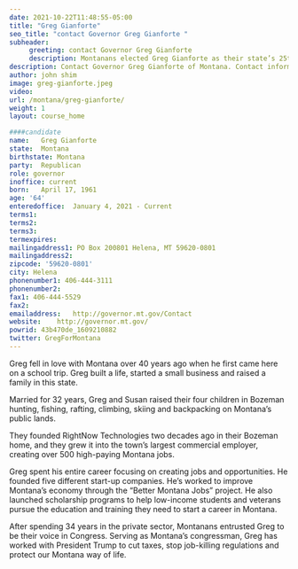 ```yaml
---
date: 2021-10-22T11:48:55-05:00
title: "Greg Gianforte"
seo_title: "contact Governor Greg Gianforte "
subheader:
     greeting: contact Governor Greg Gianforte 
     description: Montanans elected Greg Gianforte as their state’s 25th governor on November 3, 2020. Gianforte received more votes than any candidate for governor in Montana history and won with the largest margin for a first-term governor since 1920. Gianforte spent his entire career focusing on creating jobs and opportunities. He founded five different startup companies. He’s worked to improve Montana’s economy through the “Better Montana Jobs” project. He also launched scholarship programs to help low-income students and veterans pursue the education and training they need to start a career in Montana. Married since 1986, Greg and Susan Gianforte raised their four children in Bozeman hunting, fishing, rafting, climbing, skiing and backpacking on Montana’s public lands.
description: Contact Governor Greg Gianforte of Montana. Contact information for Greg Gianforte includes his email address, phone number, and mailing address.
author: john shim
image: greg-gianforte.jpeg
video:
url: /montana/greg-gianforte/
weight: 1
layout: course_home

####candidate
name:	Greg Gianforte
state:	Montana
birthstate: Montana
party:	Republican
role: governor
inoffice: current
born:	April 17, 1961
age: '64'
enteredoffice:	January 4, 2021 - Current
terms1: 
terms2: 
terms3: 
termexpires:	
mailingaddress1: PO Box 200801 Helena, MT 59620-0801
mailingaddress2:
zipcode: '59620-0801'
city: Helena		
phonenumber1: 406-444-3111
phonenumber2:	
fax1: 406-444-5529
fax2: 
emailaddress:	http://governor.mt.gov/Contact
website:	http://governor.mt.gov/
powrid: 43b470de_1609210882
twitter: GregForMontana
---
```


Greg fell in love with Montana over 40 years ago when he first came here on a school trip. Greg built a life, started a small business and raised a family in this state.

Married for 32 years, Greg and Susan raised their four children in Bozeman hunting, fishing, rafting, climbing, skiing and backpacking on Montana’s public lands.

They founded RightNow Technologies two decades ago in their Bozeman home, and they grew it into the town’s largest commercial employer, creating over 500 high-paying Montana jobs.

Greg spent his entire career focusing on creating jobs and opportunities. He founded five different start-up companies. He’s worked to improve Montana’s economy through the “Better Montana Jobs” project. He also launched scholarship programs to help low-income students and veterans pursue the education and training they need to start a career in Montana.

After spending 34 years in the private sector, Montanans entrusted Greg to be their voice in Congress. Serving as Montana’s congressman, Greg has worked with President Trump to cut taxes, stop job-killing regulations and protect our Montana way of life.

